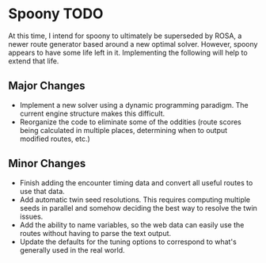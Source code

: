 # Spoony TODO #

At this time, I intend for spoony to ultimately be superseded by ROSA, a newer
route generator based around a new optimal solver. However, spoony appears to
have some life left in it. Implementing the following will help to extend that
life.

## Major Changes ##

* Implement a new solver using a dynamic programming paradigm. The current
  engine structure makes this difficult.
* Reorganize the code to eliminate some of the oddities (route scores being
  calculated in multiple places, determining when to output modified routes,
  etc.)

## Minor Changes ##

* Finish adding the encounter timing data and convert all useful routes to use
  that data.
* Add automatic twin seed resolutions. This requires computing multiple seeds in
  parallel and somehow deciding the best way to resolve the twin issues.
* Add the ability to name variables, so the web data can easily use the routes
  without having to parse the text output.
* Update the defaults for the tuning options to correspond to what's generally
  used in the real world.
